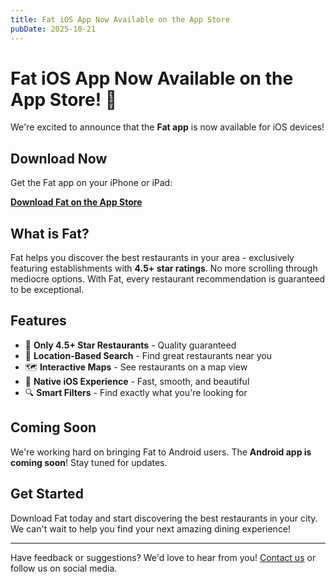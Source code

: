 ```yaml
---
title: Fat iOS App Now Available on the App Store
pubDate: 2025-10-21
---
```


# Fat iOS App Now Available on the App Store! 🎉

We're excited to announce that the **Fat app** is now available for iOS devices!

## Download Now

Get the Fat app on your iPhone or iPad:

**[Download Fat on the App Store](https://apps.apple.com/se/app/fat-4-5-star-restaurants/id6754181320)**

## What is Fat?

Fat helps you discover the best restaurants in your area - exclusively featuring establishments with **4.5+ star ratings**. No more scrolling through mediocre options. With Fat, every restaurant recommendation is guaranteed to be exceptional.

## Features

- 🌟 **Only 4.5+ Star Restaurants** - Quality guaranteed
- 📍 **Location-Based Search** - Find great restaurants near you
- 🗺️ **Interactive Maps** - See restaurants on a map view
- 📱 **Native iOS Experience** - Fast, smooth, and beautiful
- 🔍 **Smart Filters** - Find exactly what you're looking for

## Coming Soon

We're working hard on bringing Fat to Android users. The **Android app is coming soon**! Stay tuned for updates.

## Get Started

Download Fat today and start discovering the best restaurants in your city. We can't wait to help you find your next amazing dining experience!

---

Have feedback or suggestions? We'd love to hear from you! [Contact us](/contact) or follow us on social media.